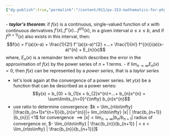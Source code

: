 ```yaml
---
{"dg-publish":true,"permalink":"/content/011/px-153-mathematics-for-physicists/term-1/px-153-f-series/px-155-f4-power-series-and-taylor-series-revisited/","created":"2024-11-25T10:50:32.000+00:00","updated":"2024-11-26T19:37:28.403+00:00"}
---
```


\- ***taylor's theorem***: if $f(x)$ is a continuous, single-valued function of $x$ with continuous derivatives $f'(x), f''(x)... f^{(n)}(x)$, in a given interval $a \leq x \leq b$, and if $f^{(n+1)}(x)$ also exists in this interval, then: 
$$f(x) = f'(a)(x-a) + \frac{1}{2!} f''(a)(x-a)^{2} +...+  \frac{1}{n!} f^{(n)}(a)(x-a)^{n} + E_{n}(x)$$
		where, $E_{n}(x)$ is a remainder term which describes the error in the approximation of $f(x)$ by the power series of $n+1$ terms.
	- if $\lim_{n\to\infty} E_{n}(x) = 0$, then $f(x)$ can be represented by a *power series*, that is a *taylor series*
- let's look again at the convergence of a power series. let $y(x)$ be a function that can be described as a power series: 
$$y(x) = b_{0} + b_{1}x + b_{2}x^{n}+...+ b_{n}x^{n} = \sum\limits_{n=0}^{\infty} b_{n}x^{n}$$
- use ratio to determine convergence: $k = \lim_{n\to\infty} |\frac{b_{n+1}x^{n+1}}{b_{n}x^{n}}|= lim_{n\to\infty} |x| | \frac{b_{n+1}}{b_{n}}| <1$ for convergence
	$\implies |x| < \lim_{n\to\infty} | b_{n}/b_{n+1}|$    radius of convergence
	or,
	$- \lim_{n\to\infty} | \frac{b_{n}}{b_{n+1}} | < x <  \lim_{n\to\infty} | \frac{b_{n}}{b_{n+1}}|$
	
